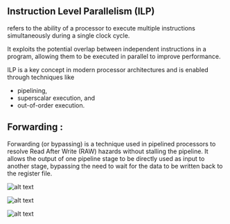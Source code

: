 ## Instruction Level Parallelism (ILP) 

refers to the ability of a processor to execute multiple instructions simultaneously during a single clock cycle. 

It exploits the potential overlap between independent instructions in a program, allowing them to be executed in parallel to improve performance. 

ILP is a key concept in modern processor architectures and is enabled through techniques like 

- pipelining, 
- superscalar execution, and 
- out-of-order execution.

## Forwarding :

Forwarding (or bypassing) is a technique used in pipelined processors to resolve Read After Write (RAW) hazards without stalling the pipeline. It allows the output of one pipeline stage to be directly used as input to another stage, bypassing the need to wait for the data to be written back to the register file.

![alt text](<Screenshot 2024-11-24 at 6.52.02 PM.png>)

![alt text](<Screenshot 2024-11-24 at 6.53.40 PM.png>)

![alt text](<Screenshot 2024-11-24 at 7.07.54 PM.png>)